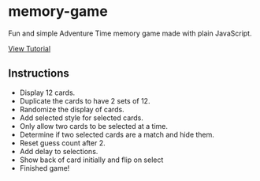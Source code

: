 # memory-game

Fun and simple Adventure Time memory game made with plain JavaScript.

[View Tutorial](https://www.taniarascia.com/how-to-create-a-memory-game-super-mario-with-plain-javascript/)

## Instructions

- Display 12 cards.
- Duplicate the cards to have 2 sets of 12.
- Randomize the display of cards.
- Add selected style for selected cards.
- Only allow two cards to be selected at a time.
- Determine if two selected cards are a match and hide them.
- Reset guess count after 2.
- Add delay to selections.
- Show back of card initially and flip on select
- Finished game!
